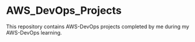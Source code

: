 # AWS_DevOps_Projects

This repository contains AWS-DevOps projects completed by me during my AWS-DevOps learning.
